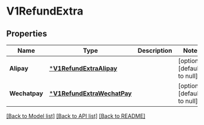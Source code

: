 # V1RefundExtra

## Properties
Name | Type | Description | Notes
------------ | ------------- | ------------- | -------------
**Alipay** | [***V1RefundExtraAlipay**](v1RefundExtraAlipay.md) |  | [optional] [default to null]
**Wechatpay** | [***V1RefundExtraWechatPay**](v1RefundExtraWechatPay.md) |  | [optional] [default to null]

[[Back to Model list]](../README.md#documentation-for-models) [[Back to API list]](../README.md#documentation-for-api-endpoints) [[Back to README]](../README.md)


